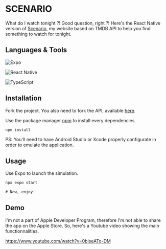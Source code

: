 # SCENARIO

What do I watch tonight ?! Good question, right ?!
Here's the React Native version of [Scenario](https://scenario.vivianquerenet.com/), my website based on TMDB API to help you find something to watch for tonight.

## Languages & Tools
![Expo](https://img.shields.io/badge/expo-1C1E24?style=for-the-badge&logo=expo&logoColor=#D04A37)

![React Native](https://img.shields.io/badge/react_native-%2320232a.svg?style=for-the-badge&logo=react&logoColor=%2361DAFB)

![TypeScript](https://img.shields.io/badge/typescript-%23007ACC.svg?style=for-the-badge&logo=typescript&logoColor=white)

## Installation

Fork the project.
You also need to fork the API, available [here](https://github.com/LightQv/scenario-api).

Use the package manager [npm](https://www.npmjs.com/) to install every dependencies.

```bash
npm install
```

PS: You'll need to have Android Studio or Xcode properly configurate in order to emulate the application.

## Usage

Use Expo to launch the simulation.

```javascript
npx expo start

# Now, enjoy!
```

## Demo

I'm not a part of Apple Developer Program, therefore I'm not able to share the app on the Apple Store. 
So, here's a Youtube video showing the main functionnalities.

https://www.youtube.com/watch?v=0biseATo-DM
